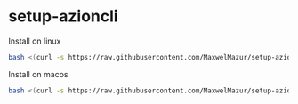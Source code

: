 # setup-azioncli

Install on linux 
```sh
bash <(curl -s https://raw.githubusercontent.com/MaxwelMazur/setup-azioncli/main/setup-azioncli.sh linux)
```

Install on macos 
```sh
bash <(curl -s https://raw.githubusercontent.com/MaxwelMazur/setup-azioncli/main/setup-azioncli.sh darwin)
```
